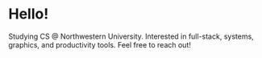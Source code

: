 <h1>Hello!</h1>
<p>Studying CS @ Northwestern University. Interested in full-stack, systems, graphics, and productivity tools. Feel free to reach out!</p>
